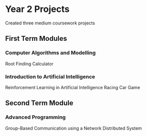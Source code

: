 # Year 2 Projects

Created three medium coursework projects

## First Term Modules
### Computer Algorithms and Modelling
Root Finding Calculator

### Introduction to Artificial Intelligence
Reinforcement Learning in Artificial Intelligence Racing Car Game


## Second Term Module
### Advanced Programming
Group-Based Communication using a Network Distributed System
